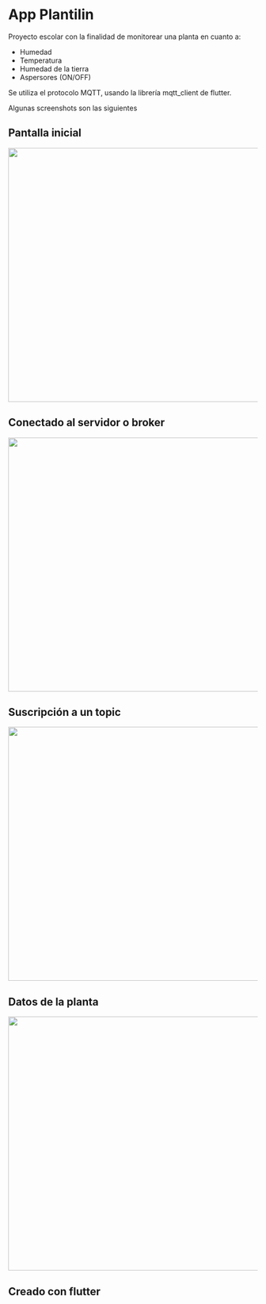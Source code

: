 # App Plantilin

Proyecto escolar con la finalidad de monitorear una planta en cuanto a:
- Humedad
- Temperatura
- Humedad de la tierra
- Aspersores (ON/OFF)

Se utiliza el protocolo MQTT, usando la librería mqtt_client de flutter.

Algunas screenshots son las siguientes

## Pantalla inicial
<img src="./Home.jpg" width="512px">

## Conectado al servidor o broker
<img src="./Connected.jpg" width="512px">

## Suscripción a un topic
<img src="./Topic.jpg" width="512px">

## Datos de la planta
<img src="./Data.jpg" width="512px">


## Creado con flutter
